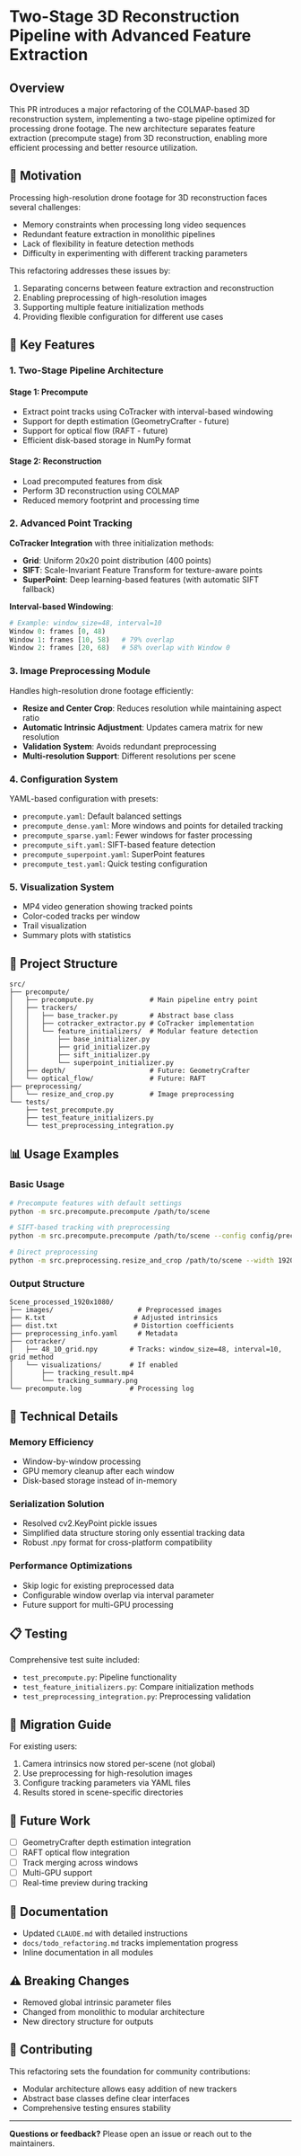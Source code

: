 # Two-Stage 3D Reconstruction Pipeline with Advanced Feature Extraction

## Overview

This PR introduces a major refactoring of the COLMAP-based 3D reconstruction system, implementing a two-stage pipeline optimized for processing drone footage. The new architecture separates feature extraction (precompute stage) from 3D reconstruction, enabling more efficient processing and better resource utilization.

## 🎯 Motivation

Processing high-resolution drone footage for 3D reconstruction faces several challenges:
- Memory constraints when processing long video sequences
- Redundant feature extraction in monolithic pipelines
- Lack of flexibility in feature detection methods
- Difficulty in experimenting with different tracking parameters

This refactoring addresses these issues by:
1. Separating concerns between feature extraction and reconstruction
2. Enabling preprocessing of high-resolution images
3. Supporting multiple feature initialization methods
4. Providing flexible configuration for different use cases

## 🚀 Key Features

### 1. Two-Stage Pipeline Architecture

#### Stage 1: Precompute
- Extract point tracks using CoTracker with interval-based windowing
- Support for depth estimation (GeometryCrafter - future)
- Support for optical flow (RAFT - future)
- Efficient disk-based storage in NumPy format

#### Stage 2: Reconstruction
- Load precomputed features from disk
- Perform 3D reconstruction using COLMAP
- Reduced memory footprint and processing time

### 2. Advanced Point Tracking

**CoTracker Integration** with three initialization methods:
- **Grid**: Uniform 20x20 point distribution (400 points)
- **SIFT**: Scale-Invariant Feature Transform for texture-aware points
- **SuperPoint**: Deep learning-based features (with automatic SIFT fallback)

**Interval-based Windowing**:
```python
# Example: window_size=48, interval=10
Window 0: frames [0, 48)
Window 1: frames [10, 58)   # 79% overlap
Window 2: frames [20, 68)   # 58% overlap with Window 0
```

### 3. Image Preprocessing Module

Handles high-resolution drone footage efficiently:
- **Resize and Center Crop**: Reduces resolution while maintaining aspect ratio
- **Automatic Intrinsic Adjustment**: Updates camera matrix for new resolution
- **Validation System**: Avoids redundant preprocessing
- **Multi-resolution Support**: Different resolutions per scene

### 4. Configuration System

YAML-based configuration with presets:
- `precompute.yaml`: Default balanced settings
- `precompute_dense.yaml`: More windows and points for detailed tracking
- `precompute_sparse.yaml`: Fewer windows for faster processing
- `precompute_sift.yaml`: SIFT-based feature detection
- `precompute_superpoint.yaml`: SuperPoint features
- `precompute_test.yaml`: Quick testing configuration

### 5. Visualization System

- MP4 video generation showing tracked points
- Color-coded tracks per window
- Trail visualization
- Summary plots with statistics

## 📁 Project Structure

```
src/
├── precompute/
│   ├── precompute.py              # Main pipeline entry point
│   ├── trackers/
│   │   ├── base_tracker.py        # Abstract base class
│   │   ├── cotracker_extractor.py # CoTracker implementation
│   │   └── feature_initializers/  # Modular feature detection
│   │       ├── base_initializer.py
│   │       ├── grid_initializer.py
│   │       ├── sift_initializer.py
│   │       └── superpoint_initializer.py
│   ├── depth/                     # Future: GeometryCrafter
│   └── optical_flow/              # Future: RAFT
├── preprocessing/
│   └── resize_and_crop.py         # Image preprocessing
└── tests/
    ├── test_precompute.py
    ├── test_feature_initializers.py
    └── test_preprocessing_integration.py
```

## 📊 Usage Examples

### Basic Usage
```bash
# Precompute features with default settings
python -m src.precompute.precompute /path/to/scene

# SIFT-based tracking with preprocessing
python -m src.precompute.precompute /path/to/scene --config config/precompute_sift.yaml

# Direct preprocessing
python -m src.preprocessing.resize_and_crop /path/to/scene --width 1920 --height 1080
```

### Output Structure
```
Scene_processed_1920x1080/
├── images/                     # Preprocessed images
├── K.txt                      # Adjusted intrinsics
├── dist.txt                   # Distortion coefficients
├── preprocessing_info.yaml     # Metadata
├── cotracker/
│   ├── 48_10_grid.npy        # Tracks: window_size=48, interval=10, grid method
│   └── visualizations/       # If enabled
│       ├── tracking_result.mp4
│       └── tracking_summary.png
└── precompute.log            # Processing log
```

## 🔧 Technical Details

### Memory Efficiency
- Window-by-window processing
- GPU memory cleanup after each window
- Disk-based storage instead of in-memory

### Serialization Solution
- Resolved cv2.KeyPoint pickle issues
- Simplified data structure storing only essential tracking data
- Robust .npy format for cross-platform compatibility

### Performance Optimizations
- Skip logic for existing preprocessed data
- Configurable window overlap via interval parameter
- Future support for multi-GPU processing

## 📋 Testing

Comprehensive test suite included:
- `test_precompute.py`: Pipeline functionality
- `test_feature_initializers.py`: Compare initialization methods
- `test_preprocessing_integration.py`: Preprocessing validation

## 🔄 Migration Guide

For existing users:
1. Camera intrinsics now stored per-scene (not global)
2. Use preprocessing for high-resolution images
3. Configure tracking parameters via YAML files
4. Results stored in scene-specific directories

## 🚦 Future Work

- [ ] GeometryCrafter depth estimation integration
- [ ] RAFT optical flow integration
- [ ] Track merging across windows
- [ ] Multi-GPU support
- [ ] Real-time preview during tracking

## 📝 Documentation

- Updated `CLAUDE.md` with detailed instructions
- `docs/todo_refactoring.md` tracks implementation progress
- Inline documentation in all modules

## ⚠️ Breaking Changes

- Removed global intrinsic parameter files
- Changed from monolithic to modular architecture
- New directory structure for outputs

## 🤝 Contributing

This refactoring sets the foundation for community contributions:
- Modular architecture allows easy addition of new trackers
- Abstract base classes define clear interfaces
- Comprehensive testing ensures stability

---

**Questions or feedback?** Please open an issue or reach out to the maintainers.